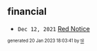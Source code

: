 ## financial


* <code>Dec 12, 2021</code> [Red Notice](2021-12-15T21-11-09-red-notice.md)

<sup><sub>generated 20 Jan 2023 18:03:41 by <a href='https://github.com/senorprogrammer/til'>til</a></sub></sup>
